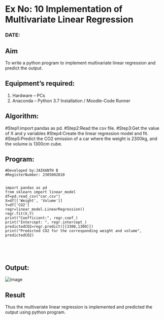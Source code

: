 # Ex No: 10 Implementation of Multivariate Linear Regression

### DATE:

## Aim
To write a python program to implement multivariate linear regression and predict the output.

## Equipment’s required:
1.	Hardware – PCs
2.	Anaconda – Python 3.7 Installation / Moodle-Code Runner

## Algorithm:

#Step1:import pandas as pd.
#Step2:Read the csv file.
#Step3:Get the value of X and y variables
#Step4:Create the linear regression model and fit.
#Step5:Predict the CO2 emission of a car where the weight is 2300kg, and the volume is 1300cm cube.

## Program:
```
#Developed by:JAIKANTH B
#RegisterNumber: 2305002010


import pandas as pd
from sklearn import linear_model
df=pd.read_csv("car.csv")
X=df[['Weight', 'Volume']]
Y=df['CO2']
regr=linear_model.LinearRegression()
regr.fit(X,Y)
print("Coefficient:", regr.coef_)
print("Intercept: ", regr.intercept_)
predictedCO2=regr.predict([[3300,1300]])
print("Predicted CO2 for the corresponding weight and volume", predictedCO2)





```
## Output:

![image](https://github.com/jaikanth25/Multivariate-Linear-Regression/assets/155935294/5fafac14-15d2-4c9c-bb89-a5acc2f71683)


## Result
Thus the multivariate linear regression is implemented and predicted the output using python program.
